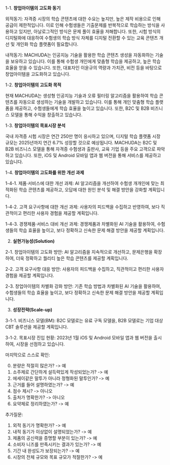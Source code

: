 1-1. **창업아이템의 고도화 동기**

외적동기: 자격증 시장의 학습 콘텐츠에 대한 수요는 높지만, 높은 제작 비용으로 인해 공급이 제한적입니다. 이로 인해 수험생들은 기출문제를 반복적으로 학습하는 방식을 사용하고 있지만, 아날로그적인 방식은 문제 풀이 효율을 저해합니다. 또한, 시험 방식의 디지털화에 대응하여 수험생의 학습 방식 자체를 디지털 전환할 수 있는 교육 콘텐츠 개선 및 개인화 학습 플랫폼이 필요합니다.

내적동기: MACHUDA는 인공지능 기술을 활용한 학습 콘텐츠 생성을 자동화하는 기술을 보유하고 있습니다. 이를 통해 수험생 개인에게 맞춤형 학습을 제공하고, 높은 학습 효율을 얻을 수 있습니다. 또한, 대표자인 이윤규의 역량과 가치관, 비전 등을 바탕으로 창업아이템을 고도화하고 있습니다.

1-2. **창업아이템의 고도화 목적**

현재 MACHUDA는 생성형 인공지능 기술과 오류 필터링 알고리즘을 활용하여 학습 콘텐츠를 자동으로 생성하는 기술을 개발하고 있습니다. 이를 통해 개인 맞춤형 학습 플랫폼을 제공하고, 수험생들에게 학습 효율을 높이고 있습니다. 또한, B2C 및 B2B 비즈니스 모델을 통해 수익을 창출하고 있습니다.

1-3. **창업아이템의 목표시장 분석**

국내 자격증 시험 시장은 연간 250만 명이 응시하고 있으며, 디지털 학습 플랫폼 시장 규모는 2025년까지 연간 6.7% 성장할 것으로 예상됩니다. MACHUDA는 B2C 및 B2B 비즈니스 모델을 통해 자격증 수험생과 출판사, 교육 기업 등을 주요 고객으로 파악하고 있습니다. 또한, iOS 및 Android 모바일 앱과 웹 버전을 통해 서비스를 제공하고 있습니다.

1-4. **창업아이템의 고도화를 위한 개선 과제**

1-4-1. 제품·서비스에 대한 개선 과제: AI 알고리즘을 개선하여 수험생 개개인에 맞는 최적화된 학습 콘텐츠를 제공하고, 오답에 대한 원인 분석 및 해결 방안을 강화할 계획입니다.

1-4-2. 고객 요구사항에 대한 개선 과제: 사용자의 피드백을 수집하고 반영하여, 보다 직관적이고 편리한 사용자 경험을 제공할 계획입니다.

1-4-3. 경쟁제품·서비스 대비 개선 과제: 경쟁제품과 차별화된 AI 기술을 활용하여, 수험생들의 학습 효율을 높이고, 보다 정확하고 신속한 문제 해결 방안을 제공할 계획입니다.

2. **실현가능성(Solution)**

2-1. 창업아이템의 고도화 방안: AI 알고리즘을 지속적으로 개선하고, 문제은행을 확장하여, 더욱 정확하고 퀄리티 높은 학습 콘텐츠를 제공할 계획입니다.

2-2. 고객 요구사항 대응 방안: 사용자의 피드백을 수집하고, 직관적이고 편리한 사용자 경험을 제공할 계획입니다.

2-3. 창업아이템의 차별화 강화 방안: 기존 학습 방법과 차별화된 AI 기술을 활용하여, 수험생들의 학습 효율을 높이고, 보다 정확하고 신속한 문제 해결 방안을 제공할 계획입니다.

3. **성장전략(Scale-up)**

3-1-1. 비즈니스 모델(BM): B2C 모델로는 유료 구독 모델을, B2B 모델로는 기업 대상 CBT 솔루션을 제공할 계획입니다.

3-1-2. 목표시장 진입 현황: 2023년 1월 iOS 및 Android 모바일 앱과 웹 버전을 출시하여, 시장을 선점하고 있습니다.

마지막으로 스스로 확인:

0. 분량은 적절히 많은가? -> 예
1. 소주제로 간단하게 설득력있게 작성되었는가? -> 예
2. 에세이같은 말투가 아니라 정형화된 말투인가? -> 예
3. 근거를 들어 설명하였는가? -> 예
4. 점수 제시? -> 아니오
5. 출처가 명확한가? -> 아니오
6. 요약체로 정리하였는가? -> 예

추가질문:

1. 외적 동기가 명확한가? -> 예
2. 내적 동기가 이상없이 설명되었는가? -> 예
3. 제품의 공신력을 증명할 부분이 있는가? -> 예
4. 소비자 니즈를 만족시키는 결과가 있는가? -> 예
5. 기간 내 완성도가 보장되는가? -> 예
6. 시장의 전체 규모와 목표 규모가 적절한가? -> 예